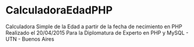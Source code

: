 # CalculadoraEdadPHP
Calculadora Simple de la Edad a partir de la fecha de necimiento en PHP
Realizado el 20/04/2015
Para la Diplomatura de Experto en PHP y MySQL - UTN - Buenos Aires

